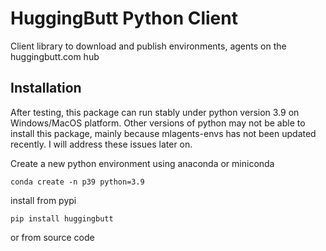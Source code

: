 # HuggingButt Python Client 
Client library to download and publish environments, agents on the huggingbutt.com hub

## Installation
After testing, this package can run stably under python version 3.9 on Windows/MacOS platform. Other versions of python may not be able to install this package, mainly because mlagents-envs has not been updated recently. I will address these issues later on. 

Create a new python environment using anaconda or miniconda
```shell
conda create -n p39 python=3.9
```

install from pypi
```shell
pip install huggingbutt
```
or from source code
```shell

```